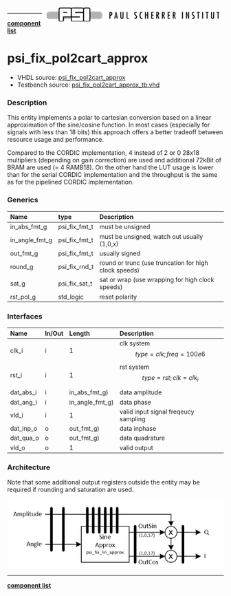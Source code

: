 <img align="right" src="psi_logo.png">

***

[**component list**](../README.md)

# psi_fix_pol2cart_approx
 - VHDL source: [psi_fix_pol2cart_approx](../../hdl/psi_fix_pol2cart_approx.vhd)
 - Testbench source: [psi_fix_pol2cart_approx_tb.vhd](../../testbench/psi_fix_pol2cart_approx_tb/psi_fix_pol2cart_approx_tb.vhd)

### Description

This entity implements a polar to cartesian conversion based on a linear approximation of the sine/cosine function. In most cases (especially for signals with less than 18 bits) this approach offers a better tradeoff between resource usage and performance.

Compared to the CORDIC implementation, 4 instead of 2 or 0 28x18 multipliers (depending on gain correction) are used and additional 72kBit of BRAM are used (= 4 RAMB18). On the other hand the LUT usage is lower than for the serial CORDIC implementation and the throughput is the same as for the pipelined CORDIC implementation.


### Generics
| Name           | type          | Description                              |
|:---------------|:--------------|:-----------------------------------------|
| in_abs_fmt_g   | psi_fix_fmt_t | must be unsigned  |
| in_angle_fmt_g | psi_fix_fmt_t | must be unsigned, watch out usually (1,0,x)|
| out_fmt_g      | psi_fix_fmt_t | usually signed    |
| round_g        | psi_fix_rnd_t | round or trunc   (use truncation for high clock speeds)                        |
| sat_g          | psi_fix_sat_t | sat or wrap  (use wrapping for high clock speeds)                              |
| rst_pol_g      | std_logic     | reset polarity                           |

### Interfaces
| Name      | In/Out   | Length          | Description                           |
|:----------|:---------|:----------------|:--------------------------------------|
| clk_i     | i        | 1               | clk system $$ type=clk; freq=100e6 $$ |
| rst_i     | i        | 1               | rst system $$ type=rst; clk=clk_i $$  |
| dat_abs_i | i        | in_abs_fmt_g)   | data amplitude                        |
| dat_ang_i | i        | in_angle_fmt_g) | data phase                            |
| vld_i     | i        | 1               | valid input signal freqeucy sampling  |
| dat_inp_o | o        | out_fmt_g)      | data inphase                          |
| dat_qua_o | o        | out_fmt_g)      | data quadrature                       |
| vld_o     | o        | 1               | valid output                          |

### Architecture

Note that some additional output registers outside the entity may be required if rounding and saturation are used.

<img align="center" src="psi_fix_pol2cart_approx.png">

---
[**component list**](../README.md)
